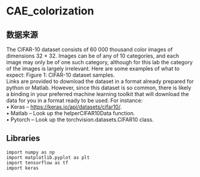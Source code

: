 # CAE_colorization

## 数据来源
The CIFAR-10 dataset consists of 60 000 thousand color images of dimensions 32 × 32. Images can be of any of 10 categories, and each image may only be of one such category, although for this lab the category of the images is largely irrelevant. Here are some examples of what to expect:
Figure 1: CIFAR-10 dataset samples.  
Links are provided to download the dataset in a format already prepared for python or Matlab. However, since this dataset is so common, there is likely a binding in your preferred machine learning toolkit that will download the data for you in a format ready to be used. For instance:  
• Keras – https://keras.io/api/datasets/cifar10/.  
• Matlab – Look up the helperCIFAR10Data function.  
• Pytorch – Look up the torchvision.datasets.CIFAR10 class.

## Libraries
```
import numpy as np
import matplotlib.pyplot as plt
import tensorflow as tf
import keras
```
